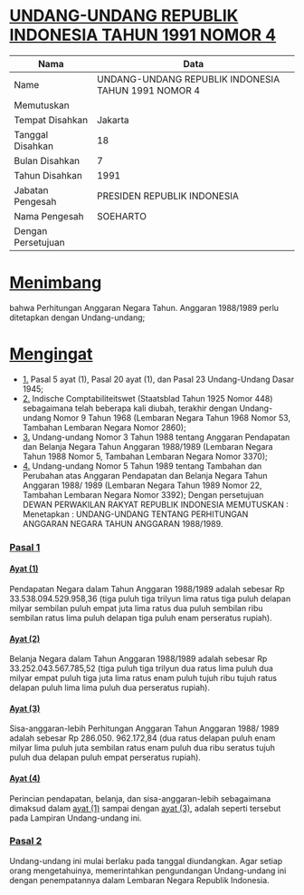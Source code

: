 # [UNDANG-UNDANG REPUBLIK INDONESIA TAHUN 1991 NOMOR 4](http://example.org/legal/document/uu/1991/4)

| Nama | Data |
| ------ | ----- |
|Name|UNDANG-UNDANG REPUBLIK INDONESIA TAHUN 1991 NOMOR 4|
|Memutuskan||
|Tempat Disahkan|Jakarta|
|Tanggal Disahkan|18|
|Bulan Disahkan|7|
|Tahun Disahkan|1991|
|Jabatan Pengesah|PRESIDEN REPUBLIK INDONESIA|
|Nama Pengesah|SOEHARTO|
|Dengan Persetujuan||
# [Menimbang](http://example.org/legal/document/uu/1991/4/menimbang)
bahwa Perhitungan Anggaran Negara Tahun. Anggaran 1988/1989 perlu ditetapkan dengan Undang-undang;
# [Mengingat](http://example.org/legal/document/uu/1991/4/mengingat)

* [1.](http://example.org/legal/document/uu/1991/4/mengingat/point/0001) Pasal 5 ayat (1), Pasal 20 ayat (1), dan Pasal 23 Undang-Undang Dasar 1945;
* [2.](http://example.org/legal/document/uu/1991/4/mengingat/point/0002) Indische Comptabiliteitswet (Staatsblad Tahun 1925 Nomor 448) sebagaimana telah beberapa kali diubah, terakhir dengan Undang-undang Nomor 9 Tahun 1968 (Lembaran Negara Tahun 1968 Nomor 53, Tambahan Lembaran Negara Nomor 2860);
* [3.](http://example.org/legal/document/uu/1991/4/mengingat/point/0003) Undang-undang Nomor 3 Tahun 1988 tentang Anggaran Pendapatan dan Belanja Negara Tahun Anggaran 1988/1989 (Lembaran Negara Tahun 1988 Nomor 5, Tambahan Lembaran Negara Nomor 3370);
* [4.](http://example.org/legal/document/uu/1991/4/mengingat/point/0004) Undang-undang Nomor 5 Tahun 1989 tentang Tambahan dan Perubahan atas Anggaran Pendapatan dan Belanja Negara Tahun Anggaran 1988/ 1989 (Lembaran Negara Tahun 1989 Nomor 22, Tambahan Lembaran Negara Nomor 3392); Dengan persetujuan DEWAN PERWAKILAN RAKYAT REPUBLIK INDONESIA MEMUTUSKAN : Menetapkan : UNDANG-UNDANG TENTANG PERHITUNGAN ANGGARAN NEGARA TAHUN ANGGARAN 1988/1989.

### [Pasal 1](http://example.org/legal/document/uu/1991/4/pasal/0001)

#### [Ayat (1)](http://example.org/legal/document/uu/1991/4/pasal/0001/version/19910718/ayat/0001)
Pendapatan Negara dalam Tahun Anggaran 1988/1989 adalah sebesar Rp 33.538.094.529.958,36 (tiga puluh tiga trilyun lima ratus tiga puluh delapan milyar sembilan puluh empat juta lima ratus dua puluh sembilan ribu sembilan ratus lima puluh delapan tiga puluh enam perseratus rupiah).

#### [Ayat (2)](http://example.org/legal/document/uu/1991/4/pasal/0001/version/19910718/ayat/0002)
Belanja Negara dalam Tahun Anggaran 1988/1989 adalah sebesar Rp 33.252.043.567.785,52 (tiga puluh tiga trilyun dua ratus lima puluh dua milyar empat puluh tiga juta lima ratus enam puluh tujuh ribu tujuh ratus delapan puluh lima lima puluh dua perseratus rupiah).

#### [Ayat (3)](http://example.org/legal/document/uu/1991/4/pasal/0001/version/19910718/ayat/0003)
Sisa-anggaran-lebih Perhitungan Anggaran Tahun Anggaran 1988/ 1989 adalah sebesar Rp 286.050. 962.172,84 (dua ratus delapan puluh enam milyar lima puluh juta sembilan ratus enam puluh dua ribu seratus tujuh puluh dua delapan puluh empat perseratus rupiah).

#### [Ayat (4)](http://example.org/legal/document/uu/1991/4/pasal/0001/version/19910718/ayat/0004)
Perincian pendapatan, belanja, dan sisa-anggaran-lebih sebagaimana dimaksud dalam [ayat (1)](http://example.org/legal/document/uu/1991/4/pasal/0001/version/19910718/ayat/0001) sampai dengan [ayat (3)](http://example.org/legal/document/uu/1991/4/pasal/0001/version/19910718/ayat/0003), adalah seperti tersebut pada Lampiran Undang-undang ini.


### [Pasal 2](http://example.org/legal/document/uu/1991/4/pasal/0002)
Undang-undang ini mulai berlaku pada tanggal diundangkan. Agar setiap orang mengetahuinya, memerintahkan pengundangan Undang-undang ini dengan penempatannya dalam Lembaran Negara Republik Indonesia.
